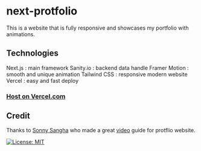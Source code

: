 # next-protfolio

This is a website that is fully responsive and showcases my portfolio with animations.

## Technologies

Next.js : main framework 
Sanity.io : backend data handle
Framer Motion : smooth and unique animation
Tailwind CSS : responsive modern website
Vercel : easy and fast deploy

### [Host on Vercel.com](https://next-portfolio-clspeter.vercel.app/)

## Credit

Thanks to [Sonny Sangha](https://www.facebook.com/sonny.sangha.3) who made a great [video](https://www.youtube.com/watch?v=urgi2iz9P6U) guide for protflio website.

[![License: MIT](https://img.shields.io/badge/License-MIT-yellow.svg)](https://opensource.org/licenses/MIT)